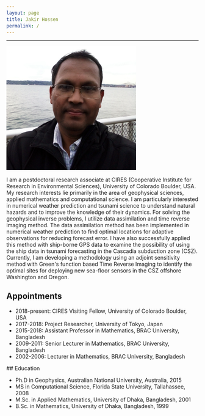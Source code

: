 ```yaml
---
layout: page
title: Jakir Hossen
permalink: /
---
```

 <hr size="10" noshade> 
<!--{% include image.html url="/images/my_photo.jpg" caption="My photo." width=50 align="right" %}-->
<!--img style="padding: 20px; " src="/images/my_photo1.png" alt="My photo" width="360" align="right"-->

<img style="padding: 0px; width:340px;" src="/images/my_photo1.png" alt="My photo" >

I am a postdoctoral research associate at CIRES (Cooperative Institute for Research in Environmental Sciences), University of Colorado Boulder, USA. My research interests lie primarily in the area of geophysical sciences, applied mathematics and computational science. I am particularly interested in numerical weather prediction and tsunami science to understand natural hazards and to improve the knowledge of their dynamics. For solving the geophysical inverse problems, I utilize data assimilation and time reverse imaging method. The data assimilation method has been implemented in numerical weather prediction to find optimal locations for adaptive observations for reducing forecast error. I have also successfully applied this method with ship-borne GPS data to examine the possibility of using the ship data in tsunami forecasting in the Cascadia subduction zone (CSZ). Currently, I am developing a methodology using an adjoint sensitivity method with Green's function based Time Reverse Imaging to identify the optimal sites for deploying new sea-floor sensors in the CSZ offshore Washington and Oregon. 


<!--Apart from, I applied time reverse imaging to reconstruct an initial source model of tsunami triggered by undersea earthquake and submarine landslide.-->  

## Appointments
<ul>
  <li>2018-present: CIRES Visiting Fellow, University of Colorado Boulder, USA</li>	
  <li>2017-2018: Project Researcher, University of Tokyo, Japan</li>
  <li>2015-2018: Assistant Professor in Mathematics, BRAC University, Bangladesh</li>
  <li>2009-2011: Senior Lecturer in Mathematics, BRAC University, Bangladesh</li>
  <li>2002-2006: Lecturer in Mathematics, BRAC University, Bangladesh</li>
</ul>
## Education
<ul>
  <li>Ph.D in Geophysics, Australian National University, Australia, 2015</li>
  <li>MS in Computational Science, Florida State University, Tallahassee, 2008</li>
  <li>M.Sc. in Applied Mathematics, University of Dhaka, Bangladesh, 2001</li>
  <li>B.Sc. in Mathematics, University of Dhaka, Bangladesh, 1999</li>
</ul> 

